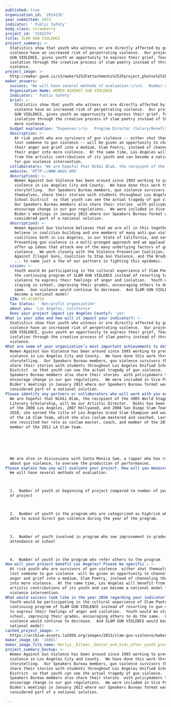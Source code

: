 ```yaml
---
published: true
organization_id: '2014226'
year_submitted: 2013
indicator: ' Public Safety'
body_class: strawberry
project_id: '3102274'
title: SLAM GUN VIOLENCE
project_summary: >-
  Statistics show that youth who witness or are directly affected by gun
  violence have an increased risk of perpetrating violence.  Our project, SLAM
  GUN VIOLENCE, gives youth an opportunity to express their grief, fear, and
  isolation through the creative process of slam poetry instead of through more
  violence.  
project_image: >-
  http://maker.good.is/s3/maker%252Fattachments%252Fproject_photos%252Fimages%252F16861%252Fdisplay%252FMarlys__Eileen__Dexter_and_kids_after_youth_presentation.JPG=c570x385
maker_answers:
  success: "We will have several methods of evaluation.\r\n1.  Number of youth at beginning of project compared to number of youth at end of project\r\n2.  Number of youth in the program who are categorized as high-risk who are able to avoid direct gun violence during the year of the program.\r\n3.  Number of youth involved in program who see improvement in grades and attendance at school\r\n4.  Number of youth in the program who refer others to the program"
  Organization Name: WOMEN AGAINST GUN VIOLENCE
  Indicator: ' Public Safety'
  brief: >-
    Statistics show that youth who witness or are directly affected by gun
    violence have an increased risk of perpetrating violence.  Our project, SLAM
    GUN VIOLENCE, gives youth an opportunity to express their grief, fear, and
    isolation through the creative process of slam poetry instead of through
    more violence.  
  budget explanation: "Expenses:\r\n   Program Director (Salary/Benefits):  $25,000\r\n   Artistic Director (Salary/Benefits):     $35,000\r\n   Recruitment/Advertising:                     $  9,000\r\n   Rent ($500 a month x 12 mos):           $  6,000\r\n   Performance:                                          $25,000\r\n       (space/advertising/av/producer)"
  description: >-
    At risk youth who are survivors of gun violence -- either shot themselves or
    lost someone to gun violence -- will be given an opportunity to channel
    their anger and grief into a medium, Slam Poetry, instead of channeling
    their anger into more violence.  At the same time, Los Angeles will benefit
    from the artistic contributions of its youth and can become a national model
    for gun violence intervention.
  collaborators: "We are hopeful that Nikki Blak, the recipient of the 2005 World Stage/UCLA Literary Scholarship, will be our Artistic Director.  Nikki has been a member of the 2006 Los Angeles, 2007 Hollywood, and 2008 San Diego Slam Teams. In 2010, she earned the title of Los Angeles Grand Slam Champion and was a member of the LA Slam Team, which she also co-slam mastered and coached. Last year, she revisited her role as co-slam master, coach, and member of the 2011 LA and member of the 2011 LA Slam team.\r\n\r\nWe are also in discussions with Santa Monica Sam, a rapper who has rapped about gun violence, to oversee the production of performances."
  website: 'HTTP://WWW.WAGV.ORG'
  description1: >-
    Women Against Gun Violence has been around since 1993 working to prevent gun
    violence in Los Angeles City and County.  We have done this work through
    storytelling.  Our Speakers Bureau members, gun violence survivors
    themselves, share their stories with students throughout Los Angeles Unified
    School District  so that youth can see the actual tragedy of gun violence. 
    Our Speakers Bureau members also share their stories  with policymakers to
    encourage change in our gun regulations.  We were included in Vice President
    Biden's meetings in January 2013 where our Speakers Bureau format was
    considered part of a national solution. 
  description3: >-
    Women Against Gun Violence believes that we are all in this together.  We
    believe in coalition building and are members of many anti-gun violence
    coalitions both in Los Angeles, in our State of California, and nationwide. 
    Preventing gun violence is a multi-pronged approach and we applaud those who
    offer up ideas that attack one of the many underlying factors of gun
    violence.  We work closely with the Violence Prevention Coalition, Mayors
    Against Illegal Guns, Coalition to Stop Gun Violence, and the Brady Campaign
    ... to name just a few of our partners in fighting this epidemic.
  vision: >-
    Youth would be participating in the cultural experience of Slam Poetry and
    the continuing program of SLAM GUN VIOLENCE instead of resorting to gun
    violence to express their feelings of anger and isolation.  Youth would be
    staying in school, improving their grades, encouraging others to do the
    same.  Gun violence would continue to decrease.  And SLAM GUN VIOLENCE would
    become a national model!
  EIN: 95-4738754
  Tax Status: ' Non-profit organization'
  about_you: 'Los Angeles, California'
  Does your project impact Los Angeles County?: 'yes'
What is your idea and how will it impact your indicator?: >-
  Statistics show that youth who witness or are directly affected by gun
  violence have an increased risk of perpetrating violence.  Our project, SLAM
  GUN VIOLENCE, gives youth an opportunity to express their grief, fear, and
  isolation through the creative process of slam poetry instead of through more
  violence.  
What are some of your organization’s most important achievements to date?: >-
  Women Against Gun Violence has been around since 1993 working to prevent gun
  violence in Los Angeles City and County.  We have done this work through
  storytelling.  Our Speakers Bureau members, gun violence survivors themselves,
  share their stories with students throughout Los Angeles Unified School
  District  so that youth can see the actual tragedy of gun violence.  Our
  Speakers Bureau members also share their stories  with policymakers to
  encourage change in our gun regulations.  We were included in Vice President
  Biden's meetings in January 2013 where our Speakers Bureau format was
  considered part of a national solution. 
Please identify any partners or collaborators who will work with you on this project.: >-
  We are hopeful that Nikki Blak, the recipient of the 2005 World Stage/UCLA
  Literary Scholarship, will be our Artistic Director.  Nikki has been a member
  of the 2006 Los Angeles, 2007 Hollywood, and 2008 San Diego Slam Teams. In
  2010, she earned the title of Los Angeles Grand Slam Champion and was a member
  of the LA Slam Team, which she also coslam mastered and coached. Last year,
  she revisited her role as coslam master, coach, and member of the 2011 LA and
  member of the 2011 LA Slam team.






  We are also in discussions with Santa Monica Sam, a rapper who has rapped
  about gun violence, to oversee the production of performances.
Please explain how you will evaluate your project. How will you measure success?: >-
  We will have several methods of evaluation.



  1.  Number of youth at beginning of project compared to number of youth at end
  of project



  2.  Number of youth in the program who are categorized as highrisk who are
  able to avoid direct gun violence during the year of the program.



  3.  Number of youth involved in program who see improvement in grades and
  attendance at school



  4.  Number of youth in the program who refer others to the program
How will your project benefit Los Angeles? Please be specific.: >-
  At risk youth who are survivors of gun violence  either shot themselves or
  lost someone to gun violence  will be given an opportunity to channel their
  anger and grief into a medium, Slam Poetry, instead of channeling their anger
  into more violence.  At the same time, Los Angeles will benefit from the
  artistic contributions of its youth and can become a national model for gun
  violence intervention.
What would success look like in the year 2050 regarding your indicator?: >-
  Youth would be participating in the cultural experience of Slam Poetry and the
  continuing program of SLAM GUN VIOLENCE instead of resorting to gun violence
  to express their feelings of anger and isolation.  Youth would be staying in
  school, improving their grades, encouraging others to do the same.  Gun
  violence would continue to decrease.  And SLAM GUN VIOLENCE would become a
  national model!
cached_project_image: >-
  https://archive-assets.la2050.org/images/2013/slam-gun-violence/maker.good.is/s3/maker%252Fattachments%252Fproject_photos%252Fimages%252F16861%252Fdisplay%252FMarlys__Eileen__Dexter_and_kids_after_youth_presentation.JPG=c570x385.jpg
maker_image_id: '16861'
maker_image_file_name: Marlys__Eileen__Dexter_and_kids_after_youth_presentation.JPG
project_summary_backup: >-
  Women Against Gun Violence has been around since 1993 working to prevent gun
  violence in Los Angeles City and County.  We have done this work through
  storytelling.  Our Speakers Bureau members, gun violence survivors themselves,
  share their stories with students throughout Los Angeles Unified School
  District  so that youth can see the actual tragedy of gun violence.  Our
  Speakers Bureau members also share their stories  with policymakers to
  encourage change in our gun regulations.  We were included in Vice President
  Biden's meetings in January 2013 where our Speakers Bureau format was
  considered part of a national solution. 

---
```

